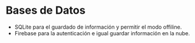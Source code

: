 # Bases de Datos

- SQLite para el guardado de información y permitir el modo offiline.
- Firebase para la autenticación e igual guardar información en la nube.